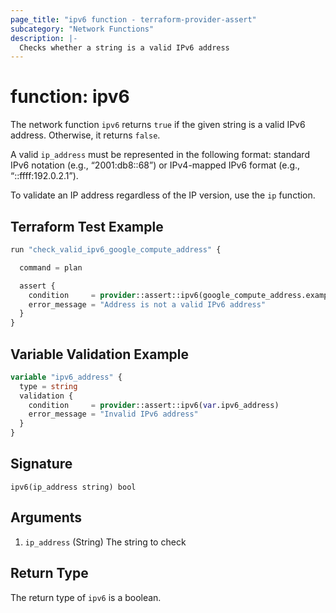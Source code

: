 ```yaml
---
page_title: "ipv6 function - terraform-provider-assert"
subcategory: "Network Functions"
description: |-
  Checks whether a string is a valid IPv6 address
---
```


# function: ipv6



The network function `ipv6` returns `true` if the given string is a valid IPv6 address. Otherwise, it returns `false`.

A valid `ip_address` must be represented in the following format: standard IPv6 notation (e.g., “2001:db8::68”) or IPv4-mapped IPv6 format (e.g., “::ffff:192.0.2.1”).

To validate an IP address regardless of the IP version, use the `ip` function.

## Terraform Test Example

```terraform
run "check_valid_ipv6_google_compute_address" {

  command = plan

  assert {
    condition     = provider::assert::ipv6(google_compute_address.example.address)
    error_message = "Address is not a valid IPv6 address"
  }
}
```

## Variable Validation Example

```terraform
variable "ipv6_address" {
  type = string
  validation {
    condition     = provider::assert::ipv6(var.ipv6_address)
    error_message = "Invalid IPv6 address"
  }
}
```

## Signature

<!-- signature generated by tfplugindocs -->
```text
ipv6(ip_address string) bool
```

## Arguments

<!-- arguments generated by tfplugindocs -->
1. `ip_address` (String) The string to check


## Return Type

The return type of `ipv6` is a boolean.
